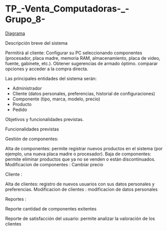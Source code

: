 # TP_-Venta_Computadoras-_-Grupo_8-
[Diagrama](https://lucid.app/lucidchart/31729690-3bec-41c9-a25a-7b269af0ed83/edit?viewport_loc=75%2C-2125%2C3451%2C1576%2C0_0&invitationId=inv_db0c5e98-ec98-45fd-b0b6-6764cef11b83)


Descripción breve del sistema
 
Permitirá al cliente:
Configurar su PC seleccionando componentes (procesador, placa madre, memoria RAM, almacenamiento, placa de video, fuente, gabinete, etc.).
Obtener sugerencias de armado óptimo.
comparar opciones y acceder a la compra directa.

Las principales entidades del sistema serán:

* Administrador
* Cliente (datos personales, preferencias, historial de configuraciones)
* Componente (tipo, marca, modelo, precio)
* Producto
* Pedido

Objetivos y funcionalidades previstas.


Funcionalidades previstas 

Gestión de componentes:

Alta de componentes: permite registrar nuevos productos en el sistema (por ejemplo, una nueva placa madre o procesador).
Baja de componentes: permite eliminar productos que ya no se venden o están discontinuados.
Modificacion de componentes : Cambiar precio 

Cliente :

Alta de clientes: registro de nuevos usuarios con sus datos personales y preferencias.
Modificacion de clientes : modificacion de datos personales

Reportes :

Reporte cantidad de componentes exitentes 

Reporte de satisfacción del usuario: permite analizar la valoración de los clientes 


